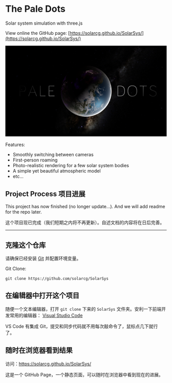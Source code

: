 # The Pale Dots

Solar system simulation with three.js

View online the GitHub page: [https://solarcg.github.io/SolarSys/](https://solarcg.github.io/SolarSys/)

![](res/loading/splash.png)

Features:

- Smoothly switching between cameras
- First-person roaming
- Photo-realistic rendering for a few solar system bodies
- A simple yet beautiful atmospheric model
- etc...

## Project Process 项目进展

This project has now finished (no longer update...). And we will add readme for the repo later.

这个项目现已完成（我们短期之内将不再更新）。自述文档的内容将在日后完善。

--------
## 克隆这个仓库

请确保已经安装 [Git](https://git-scm.com/) 并配置环境变量。

Git Clone:

```
git clone https://github.com/solarcg/SolarSys
```

## 在编辑器中打开这个项目

随便一个文本编辑器，打开 `git clone` 下来的 `SolarSys` 文件夹。安利一下前端开发常用的编辑器：
[Visual Studio Code](https://code.visualstudio.com/)

VS Code 有集成 Git，提交和同步代码就不用每次敲命令了，鼠标点几下就行了。

## 随时在浏览器看到结果

访问：https://solarcg.github.io/SolarSys/

这是一个 GitHub Page，一个静态页面，可以随时在浏览器中看到现在的进展。